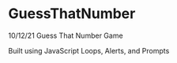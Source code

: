 # GuessThatNumber
10/12/21 Guess That Number Game

Built using JavaScript Loops, Alerts, and Prompts
